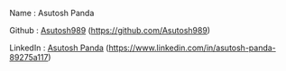 Name : Asutosh Panda

Github : [Asutosh989](https://github.com/Asutosh989) (https://github.com/Asutosh989)

LinkedIn : [Asutosh Panda](https://www.linkedin.com/in/asutosh-panda-89275a117) (https://www.linkedin.com/in/asutosh-panda-89275a117)
